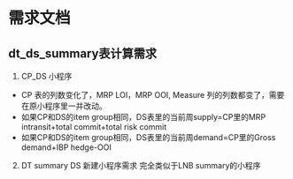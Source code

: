 # **需求文档**

## **dt_ds_summary表计算需求**

1. CP_DS 小程序

- CP 表的列数变化了，MRP LOI，MRP OOI, Measure 列的列数都变了，需要在原小程序里一并改动。
- 如果CP和DS的item group相同，DS表里的当前周supply=CP里的MRP intransit+total commit+total risk commit 
- 如果CP和DS的item group相同，DS表里的当前周demand=CP里的Gross demand+IBP hedge-OOI

2. DT summary DS 新建小程序需求
完全类似于LNB summary的小程序